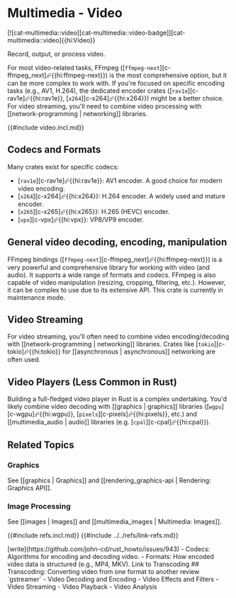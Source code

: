 # Multimedia - Video

[![cat-multimedia::video][cat-multimedia::video-badge]][cat-multimedia::video]{{hi:Video}}

Record, output, or process video.

For most video-related tasks, FFmpeg ([`ffmpeg-next`][c-ffmpeg_next]⮳{{hi:ffmpeg-next}}) is the most comprehensive option, but it can be more complex to work with. If you're focused on specific encoding tasks (e.g., AV1, H.264), the dedicated encoder crates ([`rav1e`][c-rav1e]⮳{{hi:rav1e}}, [`x264`][c-x264]⮳{{hi:x264}}) might be a better choice. For video streaming, you'll need to combine video processing with [[network-programming | networking]] libraries.

{{#include video.incl.md}}

## Codecs and Formats

Many crates exist for specific codecs:

- [`rav1e`][c-rav1e]⮳{{hi:rav1e}}: AV1 encoder. A good choice for modern video encoding.
- [`x264`][c-x264]⮳{{hi:x264}}: H.264 encoder. A widely used and mature encoder.
- [`x265`][c-x265]⮳{{hi:x265}}: H.265 (HEVC) encoder.
- [`vpx`][c-vpx]⮳{{hi:vpx}}: VP8/VP9 encoder.

## General video decoding, encoding, manipulation

FFmpeg bindings ([`ffmpeg-next`][c-ffmpeg_next]⮳{{hi:ffmpeg-next}}) is a very powerful and comprehensive library for working with video (and audio). It supports a wide range of formats and codecs. FFmpeg is also capable of video manipulation (resizing, cropping, filtering, etc.). However, it can be complex to use due to its extensive API. This crate is currently in maintenance mode.

## Video Streaming

For video streaming, you'll often need to combine video encoding/decoding with [[network-programming | networking]] libraries. Crates like [`tokio`][c-tokio]⮳{{hi:tokio}} for [[asynchronous | asynchronous]] networking are often used.

## Video Players (Less Common in Rust)

Building a full-fledged video player in Rust is a complex undertaking. You'd likely combine video decoding with [[graphics | graphics]]  libraries ([`wgpu`][c-wgpu]⮳{{hi:wgpu}}, [`pixels`][c-pixels]⮳{{hi:pixels}}, etc.) and [[multimedia_audio | audio]] libraries (e.g. [`cpal`][c-cpal]⮳{{hi:cpal}}).

## Related Topics

### Graphics

See [[graphics | Graphics]] and [[rendering_graphics-api | Rendering: Graphics API]].

### Image Processing

See [[images | Images]] and [[multimedia_images | Multimedia: Images]].

{{#include refs.incl.md}}
{{#include ../../refs/link-refs.md}}

<div class="hidden">
[write](https://github.com/john-cd/rust_howto/issues/943)
- Codecs: Algorithms for encoding and decoding video.
- Formats: How encoded video data is structured (e.g., MP4, MKV).
Link to Transcoding
## Transcoding: Converting video from one format to another
review `gstreamer`
- Video Decoding and Encoding
- Video Effects and Filters
- Video Streaming
- Video Playback
- Video Analysis
</div>
